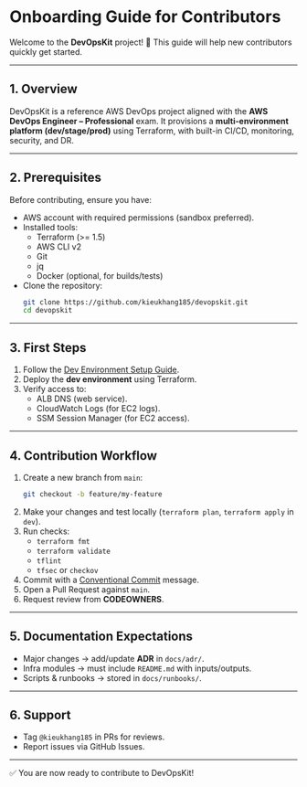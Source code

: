 # Onboarding Guide for Contributors

Welcome to the **DevOpsKit** project! 🎉
This guide will help new contributors quickly get started.

---

## 1. Overview

DevOpsKit is a reference AWS DevOps project aligned with the **AWS DevOps Engineer – Professional** exam.
It provisions a **multi-environment platform (dev/stage/prod)** using Terraform, with built-in CI/CD, monitoring, security, and DR.

---

## 2. Prerequisites

Before contributing, ensure you have:

- AWS account with required permissions (sandbox preferred).
- Installed tools:
  - Terraform (>= 1.5)
  - AWS CLI v2
  - Git
  - jq
  - Docker (optional, for builds/tests)
- Clone the repository:
  ```bash
  git clone https://github.com/kieukhang185/devopskit.git
  cd devopskit
  ```

---

## 3. First Steps

1. Follow the [Dev Environment Setup Guide](dev-setup.md).
2. Deploy the **dev environment** using Terraform.
3. Verify access to:
   - ALB DNS (web service).
   - CloudWatch Logs (for EC2 logs).
   - SSM Session Manager (for EC2 access).

---

## 4. Contribution Workflow

1. Create a new branch from `main`:
   ```bash
   git checkout -b feature/my-feature
   ```
2. Make your changes and test locally (`terraform plan`, `terraform apply` in `dev`).
3. Run checks:
   - `terraform fmt`
   - `terraform validate`
   - `tflint`
   - `tfsec` or `checkov`
4. Commit with a [Conventional Commit](https://www.conventionalcommits.org/) message.
5. Open a Pull Request against `main`.
6. Request review from **CODEOWNERS**.

---

## 5. Documentation Expectations

- Major changes → add/update **ADR** in `docs/adr/`.
- Infra modules → must include `README.md` with inputs/outputs.
- Scripts & runbooks → stored in `docs/runbooks/`.

---

## 6. Support

- Tag `@kieukhang185` in PRs for reviews.
- Report issues via GitHub Issues.

---

✅ You are now ready to contribute to DevOpsKit!
